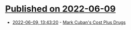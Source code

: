 # [Published on 2022-06-09](index.md)

* [2022-06-09, 13:43:20](https://news.ycombinator.com/item?id=31681030) - [Mark Cuban's Cost Plus Drugs](https://costplusdrugs.com/faq/)
